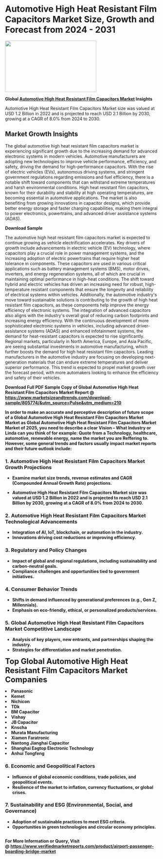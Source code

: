 <H1>Automotive High Heat Resistant Film Capacitors Market Size, Growth and Forecast from 2024 - 2031</H1><img class="aligncenter size-medium wp-image-584254" src="https://thirdeyenews.in/wp-content/uploads/2024/09/Global-Market-Research-300x168.jpeg" alt="" width="300" height="168" /><p><strong>Global&nbsp;<a href="https://www.marketsizeandtrends.com/download-sample/805774/&amp;utm_source=Pulse&amp;utm_medium=210">Automotive High Heat Resistant Film Capacitors Market</a> Insights</strong></p><p>Automotive High Heat Resistant Film Capacitors Market size was valued at USD 1.2 Billion in 2022 and is projected to reach USD 2.1 Billion by 2030, growing at a CAGR of 8.0% from 2024 to 2030.</p><p><h2>Market Growth Insights</h2> <p>The global automotive high heat resistant film capacitors market is experiencing significant growth due to the increasing demand for advanced electronic systems in modern vehicles. Automotive manufacturers are adopting new technologies to improve vehicle performance, efficiency, and safety, driving the demand for high-performance capacitors. With the rise of electric vehicles (EVs), autonomous driving systems, and stringent government regulations regarding emissions and fuel efficiency, there is a notable shift toward components that can withstand extreme temperatures and harsh environmental conditions. High heat resistant film capacitors, known for their durability and stability at high operating temperatures, are becoming essential in automotive applications. The market is also benefiting from growing innovations in capacitor designs, which provide better energy storage and faster charging capabilities, making them integral to power electronics, powertrains, and advanced driver assistance systems (ADAS).</p> <p><strong>Download Sample</strong></p> <p>The automotive high heat resistant film capacitors market is expected to continue growing as vehicle electrification accelerates. Key drivers of growth include advancements in electric vehicle (EV) technology, where capacitors play a crucial role in power management systems, and the increasing adoption of electric powertrains that require higher heat tolerance in components. These capacitors are used in various critical applications such as battery management systems (BMS), motor drives, inverters, and energy regeneration systems, all of which are crucial in maintaining optimal performance in high-heat conditions. The shift toward hybrid and electric vehicles has driven an increasing need for robust, high-temperature resistant components that ensure the longevity and reliability of electrical systems within vehicles. Additionally, the automotive industry's move toward sustainable solutions is contributing to the growth of high heat resistant film capacitors, as these components help improve the energy efficiency of electronic systems. The integration of advanced capacitors also aligns with the industry's overall goal of reducing carbon footprints and increasing energy efficiency. With the continuous development of more sophisticated electronic systems in vehicles, including advanced driver-assistance systems (ADAS) and enhanced infotainment systems, the demand for heat-resistant capacitors is expected to rise significantly. Regional markets, particularly in North America, Europe, and Asia Pacific, are seeing substantial investments in automotive manufacturing, which further boosts the demand for high heat resistant film capacitors. Leading manufacturers in the automotive industry are focusing on developing next-generation materials that can endure extreme temperatures and deliver superior performance. This trend is expected to propel market growth over the forecast period, with more automakers looking to enhance the efficiency and safety of their vehicles. <p><strong></p><p><span class=""><strong>Download Full PDF Sample Copy of Global Automotive High Heat Resistant Film Capacitors Market Report</strong> @ <a href="https://www.marketsizeandtrends.com/download-sample/805774/&amp;utm_source=Pulse&amp;utm_medium=210" target="_blank">https://www.marketsizeandtrends.com/download-sample/805774/&amp;utm_source=Pulse&amp;utm_medium=210</a></span></p><p>In order to make an accurate and perceptive description of future scope of a Global&nbsp;Automotive High Heat Resistant Film Capacitors Market Market as Global&nbsp;Automotive High Heat Resistant Film Capacitors Market Market of 2025, you need to describe a clear Vision &ndash; What Industry or Linda can you think of for example: Quote from a Technology, healthcare, automotive, renewable energy, name the market you are Reffering to. However, some general trends and factors usually impact market reports and their future outlook include:</p><h3>1.&nbsp;<strong>Automotive High Heat Resistant Film Capacitors Market Growth Projections</strong></h3><ul><li>Examine market size trends, revenue estimates and CAGR (Compounded Annual Growth Rate) projections.</li><li><p>Automotive High Heat Resistant Film Capacitors Market size was valued at USD 1.2 Billion in 2022 and is projected to reach USD 2.1 Billion by 2030, growing at a CAGR of 8.0% from 2024 to 2030.</p></li></ul><h3>2.&nbsp;<strong>Automotive High Heat Resistant Film Capacitors Market Technological Advancements</strong></h3><ul><li>Integration of AI, IoT, blockchain, or automation in the industry.</li><li>Innovations driving cost reductions or improving efficiency.</li></ul><h3>3.&nbsp;<strong>Regulatory and Policy Changes</strong></h3><ul><li>Impact of global and regional regulations, including sustainability and carbon-neutral goals.</li><li>Compliance challenges and opportunities tied to government initiatives.</li></ul><h3>4.&nbsp;<strong>Consumer Behavior Trends</strong></h3><ul><li>Shifts in demand influenced by generational preferences (e.g., Gen Z, Millennials).</li><li>Emphasis on eco-friendly, ethical, or personalized products/services.</li></ul><h3>5.&nbsp;<strong>Global Automotive High Heat Resistant Film Capacitors Market Competitive Landscape</strong></h3><ul><li>Analysis of key players, new entrants, and partnerships shaping the industry.</li><li>Strategies for differentiation and market penetration.</li></ul><p data-pm-slice="1 1 []"><span style="color: inherit; font-family: inherit; font-size: 25px;">Top Global Automotive High Heat Resistant Film Capacitors Market Companies</span></p><div class="" data-test-id=""><p><li>Panasonic</li><li> Kemet</li><li> Nichicon</li><li> TDk</li><li> BM Capacitor</li><li> Vishay</li><li> JB Capacitor</li><li> Knscha</li><li> Murata Manufacturing</li><li> Xiamen Faratronic</li><li> Nantong Jianghai Capacitor</li><li> Shanghai Eagtop Electronic Technology</li><li> Anhui Tongfeng</li></p></div><h3>6.&nbsp;<strong>Economic and Geopolitical Factors</strong></h3><ul><li>Influence of global economic conditions, trade policies, and geopolitical events.</li><li>Resilience of the market to inflation, currency fluctuations, or global crises.</li></ul><h3>7.&nbsp;<strong>Sustainability and ESG (Environmental, Social, and Governance)</strong></h3><ul><li>Adoption of sustainable practices to meet ESG criteria.</li><li>Opportunities in green technologies and circular economy principles.</li></ul><h2><strong style="font-size: 14px;">For More Information or Query, Visit @&nbsp;</strong><a style="background-color: #ffffff; font-size: 14px;" href="https://www.marketsizeandtrends.com/report/automotive-high-heat-resistant-film-capacitors-market/" target="_blank">https://www.verifiedmarketreports.com/product/airport-passenger-boarding-bridge-market</a></h2>
